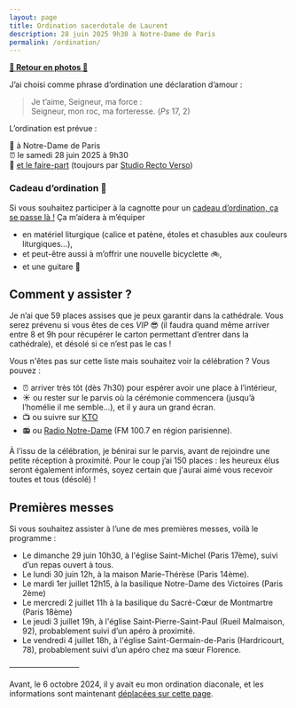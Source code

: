 ```yaml
---
layout: page
title: Ordination sacerdotale de Laurent
description: 28 juin 2025 9h30 à Notre-Dame de Paris
permalink: /ordination/
--- 
```


**[📸 Retour en photos 📸](/ordination/photos-sacerdotale)**

J’ai choisi comme phrase d’ordination une déclaration d’amour :

> Je t’aime, Seigneur, ma force :  
> Seigneur, mon roc, ma forteresse. (*Ps* 17, 2)

L’ordination est prévue :

💒 à Notre-Dame de Paris  
⏰ le samedi 28 juin 2025 à 9h30  
🎫 [et le faire-part](https://ghirardotti.fr/images/faire-part-ordination-sacerdotale.pdf) (toujours par [Studio Recto Verso](https://rectoverso.studio))

### Cadeau d’ordination 🎁

Si vous souhaitez participer à la cagnotte pour un [cadeau d’ordination, ça se passe là !](https://www.cotizup.com/ordination-sacerdotale) Ça m’aidera à m’équiper 
- en matériel liturgique (calice et patène, étoles et chasubles aux couleurs liturgiques…), 
- et peut-être aussi à m’offrir une nouvelle bicyclette 🚲,
- et une guitare 🎸

## Comment y assister ?

Je n’ai que 59 places assises que je peux garantir dans la cathédrale. Vous serez prévenu si vous êtes de ces *VIP* 😎 (il faudra quand même arriver entre 8 et 9h pour récupérer le carton permettant d’entrer dans la cathédrale), et désolé si ce n’est pas le cas ! 

Vous n'êtes pas sur cette liste mais souhaitez voir la célébration ? Vous pouvez : 
- ⏰ arriver très tôt (dès 7h30) pour espérer avoir une place à l’intérieur, 
- ☀️ ou rester sur le parvis où la cérémonie commencera (jusqu’à l’homélie il me semble…), et il y aura un grand écran.
- 📺 ou suivre sur [KTO](https://www.ktotv.com) 
- 📻 ou [Radio Notre-Dame](https://radionotredame.net) (FM 100.7 en région parisienne).

À l’issu de la célébration, je bénirai sur le parvis, avant de rejoindre une petite réception à proximité. Pour le coup j’ai 150 places : les heureux élus seront également informés, soyez certain que j'aurai aimé vous recevoir toutes et tous (désolé) !

## Premières messes

Si vous souhaitez assister à l’une de mes premières messes, voilà le programme :
- Le dimanche 29 juin 10h30, à l'église Saint-Michel (Paris 17ème), suivi d’un repas ouvert à tous.
- Le lundi 30 juin 12h, à la maison Marie-Thérèse (Paris 14ème).
- Le mardi 1er juillet 12h15, à la basilique Notre-Dame des Victoires (Paris 2ème)
- Le mercredi 2 juillet 11h à la basilique du Sacré-Cœur de Montmartre (Paris 18ème)
- Le jeudi 3 juillet 19h, à l'église Saint-Pierre-Saint-Paul (Rueil Malmaison, 92), probablement suivi d’un apéro à proximité.
- Le vendredi 4 juillet 18h, à l'église Saint-Germain-de-Paris (Hardricourt, 78), probablement suivi d’un apéro chez ma sœur Florence.

—————————

Avant, le 6 octobre 2024, il y avait eu mon ordination diaconale, et les informations sont maintenant [déplacées sur cette page](/ordination/diaconale).
